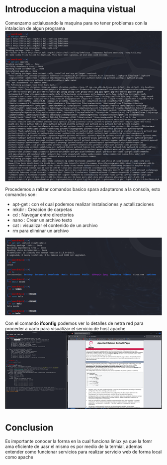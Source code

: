 # Introduccion a maquina vistual

Comenzamo actialuxando la maquina para no tener problemas con la intalacion de algun  programa 
![alt text](image.png)

Procedemos a ralizar comandos basico spara adaptarons a la consola, esto comandos son:
* apt-get : con el cual podemos realizar instalaciones y actallizaciones
* mkdir : Creacion de carpetas
* cd : Navegar entre directorios
* nano : Crear un archivo texto
* cat : visualizar el contenido de un archivo
* rm para eliminar un archivo

![alt text](image-1.png)

Con el comando **ifconfig** podemos ver lo detalles de netra red para proceder a uarlo para visualizar el servicio de host apache
![alt text](image-3.png)

# Conclusion
Es importante conocer la forma en la cual funciona liniux ya que la fomr ama eficiente de uasr el mismo es por medio de la termial, ademas entender como funcionar servicios para realizar servicio web de forma local como apache
